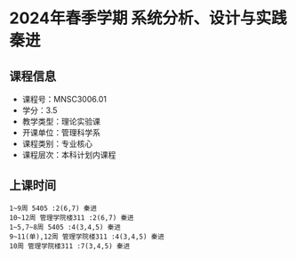 # 2024年春季学期 系统分析、设计与实践 秦进






## 课程信息

- 课程号：MNSC3006.01
- 学分：3.5
- 教学类型：理论实验课
- 开课单位：管理科学系
- 课程类别：专业核心
- 课程层次：本科计划内课程

## 上课时间

```
1~9周 5405 :2(6,7) 秦进
10~12周 管理学院楼311 :2(6,7) 秦进
1~5,7~8周 5405 :4(3,4,5) 秦进
9~11(单),12周 管理学院楼311 :4(3,4,5) 秦进
10周 管理学院楼311 :7(3,4,5) 秦进
```

